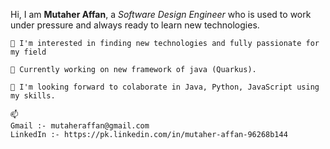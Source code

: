 Hi, I am **Mutaher Affan**, a *Software Design Engineer* who is used to work  under pressure and always ready to learn new technologies.

```
👀 I'm interested in finding new technologies and fully passionate for my field
```
```
🌱 Currently working on new framework of java (Quarkus).
```
```
💞️ I'm looking forward to colaborate in Java, Python, JavaScript using my skills.
```
```
📫 
Gmail :- mutaheraffan@gmail.com
LinkedIn :- https://pk.linkedin.com/in/mutaher-affan-96268b144
```
